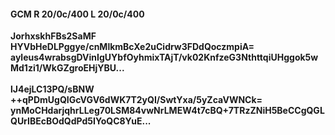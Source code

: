 #### GCM R 20/0c/400 L 20/0c/400
**JorhxskhFBs2SaMF**<br/>**HYVbHeDLPggye/cnMlkmBcXe2uCidrw3FDdQoczmpiA=**<br/>**ayleus4wrabsgDVinIgUYbfOyhmixTAjT/vk02KnfzeG3NthttqiUHggok5wMd1zi1/WkGZgroEHjYBU...**<br/><br/>
**lJ4ejLC13PQ/sBNW**<br/>**++qPDmUgQIGcVGV6dWK7T2yQI/SwtYxa/5yZcaVWNCk=**<br/>**ynMoCHdarjqhrLLeg70LSM84vwNrLMEW4t7cBQ+7TRzZNiH5BeCCgQGLQUrIBEcBOdQdPd5IYoQC8YuE...**